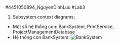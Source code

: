 #4451050894_NguyenDinhLuu
#Lab3
1. Subsystem context diagrams:
- Một số hệ thống con: BankSystem, PrintService, ProjectManagementDatabase
- Hệ thống con BankSystem:
  ![BankSystem]()
